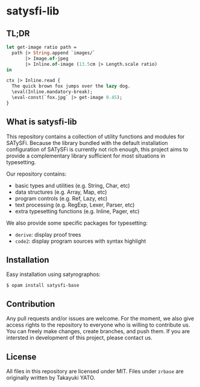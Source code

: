 # satysfi-lib

## TL;DR

```ocaml
let get-image ratio path =
  path |> String.append `images/`
       |> Image.of-jpeg
       |> Inline.of-image (13.5cm |> Length.scale ratio)
in

ctx |> Inline.read {
  The quick brown fox jumps over the lazy dog.
  \eval(Inline.mandatory-break);
  \eval-const(`fox.jpg` |> get-image 0.45);
}
```

## What is satysfi-lib

This repository contains a collection of utility functions and modules for SATySFi.
Because the library bundled with the default installation configuration of SATySFi is currently not rich enough, this project aims to provide a complementary library sufficient for most situations in typesetting.

Our repository contains:

- basic types and utilities (e.g. String, Char, etc)
- data structures (e.g. Array, Map, etc)
- program controls (e.g. Ref, Lazy, etc)
- text processing (e.g. RegExp, Lexer, Parser, etc)
- extra typesetting functions (e.g. Inline, Pager, etc)

We also provide some specific packages for typesetting:

- `derive`: display proof trees
- `code2`: display program sources with syntax highlight

## Installation

Easy installation using satyrographos:

```console
$ opam install satysfi-base
```

## Contribution

Any pull requests and/or issues are welcome.
For the moment, we also give access rights to the repository to everyone who is willing to contribute us.
You can freely make changes, create branches, and push them.
If you are intersted in development of this project, please contact us.

## License

All files in this repository are licensed under MIT.
Files under `zrbase` are originally written by Takayuki YATO.
